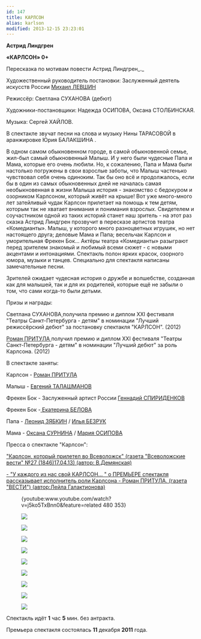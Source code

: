 ```yaml
---
id: 147
title: КАРЛСОН
alias: karlson
modified: 2013-12-15 23:23:01
---
```


**Астрид Линдгрен**

**«КАРЛСОН» 0+**

Пересказка по мотивам повести Астрид Линдгрен_._

Художественный руководитель постановки: Заслуженный деятель искусств России <a href="153-mihail-levshin.html">Михаил ЛЕВШИН</a>

Режиссёр: Светлана СУХАНОВА (дебют)

Художники-постановщики: Надежда ОСИПОВА, Оксана СТОЛБИНСКАЯ.

Музыка: Сергей ХАЙЛОВ.

В спектакле звучат песни на слова и музыку Нины ТАРАСОВОЙ в аранжировке Юрия БАЛАКШИНА .

В одном самом обыкновенном городе, в самой обыкновенной семье, жил-был самый обыкновенный Малыш. И у него были чудесные Папа и Мама, которые его очень любили. Но, к сожалению, Папа и Мама были настолько погружены в свои взрослые заботы, что Малыш частенько чувствовал себя очень одиноким. Так бы оно всё и продолжалось, если бы в один из самых обыкновенных дней не началась самая необыкновенная в жизни Малыша история - знакомство с бедокуром и озорником Карлсоном, который живёт на крыше! Вот уже много-много лет затейливый чудак Карлсон прилетает на помощь к тем детям, которым так не хватает внимания и понимания взрослых. Свидетелем и соучастником одной из таких историй станет наш зритель - на этот раз сказка Астрид Линдгрен прозвучит в пересказе артистов театра «Комедианты». Малыш, у которого много разноцветных игрушек, но нет настоящего друга; деловые Мама и Папа; весельчак Карлсон и уморительная Фрекен Бок… Актёры театра «Комедианты» разыграют перед зрителем знакомый и любимый всеми сюжет - с новыми акцентами и интонациями. Спектакль полон ярких красок, озорного юмора, музыки и танцев. Специально для спектакля написаны замечательные песни.

Зрителей ожидает чудесная история о дружбе и волшебстве, созданная как для малышей, так и для их родителей, которые ещё не забыли о том, что сами когда-то были детьми.

Призы и награды:

Светлана СУХАНОВА<a href="48-svetlana-suhanova.html"> </a>получила премию и диплом ХХI фестиваля "Театры Санкт-Петербурга - детям" в номинации "Лучший режиссёрский дебют" за постановку спектакля "КАРЛСОН". (2012)

<a href="50-roman-pritula.html">Роман ПРИТУЛА </a> получил премию и диплом ХХI фестиваля "Театры Санкт-Петербурга - детям" в номинации "Лучший дебют" за роль Карлсона. (2012)

В спектакле заняты:

Карлсон - <a href="50-roman-pritula.html">Роман ПРИТУЛА</a>

Малыш - <a href="84-talashmanovevgenii.html">Евгений ТАЛАШМАНОВ</a>

Фрекен Бок - Заслуженный артист России <a href="27--gennadij-spiridenkov-za-rf.html">Геннадий СПИРИДЕНКОВ</a>

Фрекен Бок -<a href="23-belova-ekaterina.html"> </a><a href="23-belova-ekaterina.html">Екатерина БЕЛОВА</a>

Папа - <a href="67-leonid-zabkin.html">Леонид ЗЯБКИН</a> / <a href="83-bezryk-ilya.html">Илья БЕЗРУК</a>

Мама - <a href="85-oksana-surnina.html">Оксана СУРНИНА</a> / <a href="301-mariaosipova.html">Мария ОСИПОВА</a>

Пресса о спектакле "Карлсон":

<a href="273-karlsonpriletel-vo-vsevologsk.html">"Карлсон, который прилетел во Всеволожск" (газета "Всеволожские вести" №27 (1846)17.04.13) (автор: В.Демянская) </a>

<a href="47-y-kajdogo-svoi-karlson.html">- "У каждого из нас свой КАРЛСОН… " о ПРЕМЬЕРЕ спектакля рассказывает исполнитель роли</a><a href="47-y-kajdogo-svoi-karlson.html"> </a><a href="47-y-kajdogo-svoi-karlson.html">Карлсона - Роман ПРИТУЛА. (газета "ВЕСТИ") (автор:Лейла Галактионова)</a>

<figure>{youtube:www.youtube.com/watch?v=j5ko5TxBnn0&amp;feature=related 480 353}</figure>

<figure><img src="./images/stories/random/karlson-foto/karlson-foto-2013 2.jpg" /></figure>

<figure><img src="./images/stories/random/karlson-foto/karlson-foto.jpg" /></figure>

<figure><img src="./images/stories/random/karlson-foto/karlson-foto1.jpg" /></figure>

<figure><img src="./images/stories/random/karlson-foto/karlson-foto-2013 4.jpg" /></figure>

<figure><img src="./images/stories/random/karlson-foto/karlson-foto-2013g.jpg" /></figure>

<figure><img src="./images/stories/random/karlson-foto/karlson-foto2.jpg" /></figure>

<figure><img src="./images/stories/random/karlson-foto/karlson-foto-2013.jpg" /></figure>

<figure><img src="./images/stories/random/karlson-foto/karlson-foto-2013 3.jpg" /></figure>

<figure><img src="./images/stories/random/karlson-foto/karlson-foto1-2013.jpg" /></figure>

Спектакль идёт **1** час **5** мин. без антракта.

Премьера спектакля состоялась **11** декабря **2011** года.

